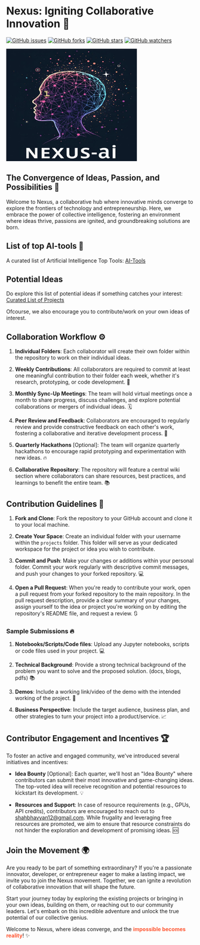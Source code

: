 # Nexus: Igniting Collaborative Innovation 🚀

[![GitHub issues](https://img.shields.io/github/issues/bhavyashahh/nexus-ai?style=plastic)](https://github.com/bhavyashahh/nexus-ai/issues)
[![GitHub forks](https://img.shields.io/github/forks/bhavyashahh/nexus-ai?style=plastic)](https://img.shields.io/github/forks/bhavyashahh/web3terms)
[![GitHub stars](https://img.shields.io/github/stars/bhavyashahh/nexus-ai?style=plastic)](https://img.shields.io/github/stars/bhavyashahh/nexus-ai)
[![GitHub watchers](https://img.shields.io/github/watchers/bhavyashahh/nexus-ai?style=plastic&label=Watch)](https://github.com/bhavyashahh/nexus-ai)

<img src="nexus-ai.jpeg" width="350" height="300" alt="Nexus Banner">


## The Convergence of Ideas, Passion, and Possibilities 🧠

Welcome to Nexus, a collaborative hub where innovative minds converge to explore the frontiers of technology and entrepreneurship. Here, we embrace the power of collective intelligence, fostering an environment where ideas thrive, passions are ignited, and groundbreaking solutions are born.

## List of top AI-tools 🤖

A curated list of Artificial Intelligence Top Tools: [AI-Tools](ai_tools.md)

## Potential Ideas

Do explore this list of potential ideas if something catches your interest: [Curated List of Projects](potential_ai_ideas.md) 

Ofcourse, we also encourage you to contribute/work on your own ideas of interest.

## Collaboration Workflow ⚙️

1. **Individual Folders**: Each collaborator will create their own folder within the repository to work on their individual ideas.

2. **Weekly Contributions**: All collaborators are required to commit at least one meaningful contribution to their folder each week, whether it's research, prototyping, or code development. 📆

3. **Monthly Sync-Up Meetings**: The team will hold virtual meetings once a month to share progress, discuss challenges, and explore potential collaborations or mergers of individual ideas. 🗓️

4. **Peer Review and Feedback**: Collaborators are encouraged to regularly review and provide constructive feedback on each other's work, fostering a collaborative and iterative development process. 👀

5. **Quarterly Hackathons** [Optional]: The team will organize quarterly hackathons to encourage rapid prototyping and experimentation with new ideas. 🔥

6. **Collaborative Repository**: The repository will feature a central wiki section where collaborators can share resources, best practices, and learnings to benefit the entire team. 📚

## Contribution Guidelines 📝

1. **Fork and Clone**: Fork the repository to your GitHub account and clone it to your local machine.

2. **Create Your Space**: Create an individual folder with your username within the  `projects` folder. This folder will serve as your dedicated workspace for the project or idea you wish to contribute.

3. **Commit and Push**: Make your changes or additions within your personal folder. Commit your work regularly with descriptive commit messages, and push your changes to your forked repository. 💻

4. **Open a Pull Request**: When you're ready to contribute your work, open a pull request from your forked repository to the main repository. In the pull request description, provide a clear summary of your changes, assign yourself to the idea or project you're working on by editing the repository's README file, and request a review. 🔃


### Sample Submissions 🔥

1. **Notebooks/Scripts/Code files**: Upload any Jupyter notebooks, scripts or code files used in your project. 💻

2. **Technical Background**: Provide a strong technical background of the problem you want to solve and the proposed solution. (docs, blogs, pdfs) 📚

3. **Demos**: Include a working link/video of the demo with the intended working of the project. 🎥

4. **Business Perspective**: Include the target audience, business plan, and other strategies to turn your project into a product/service. 📈


## Contributor Engagement and Incentives 🏆

To foster an active and engaged community, we've introduced several initiatives and incentives:

- **Idea Bounty** [Optional]: Each quarter, we'll host an "Idea Bounty" where contributors can submit their most innovative and game-changing ideas. The top-voted idea will receive recognition and potential resources to kickstart its development. 💡

- **Resources and Support**: In case of resource requirements (e.g., GPUs, API credits), contributors are encouraged to reach out to <a href="mailto:shahbhavyan12@gmail.com">shahbhavyan12@gmail.com</a>. While frugality and leveraging free resources are promoted, we aim to ensure that resource constraints do not hinder the exploration and development of promising ideas. 🆘

## Join the Movement 🌍

Are you ready to be part of something extraordinary? If you're a passionate innovator, developer, or entrepreneur eager to make a lasting impact, we invite you to join the Nexus movement. Together, we can ignite a revolution of collaborative innovation that will shape the future.

Start your journey today by exploring the existing projects or bringing in your own ideas, building on them, or reaching out to our community leaders. Let's embark on this incredible adventure and unlock the true potential of our collective genius.

Welcome to Nexus, where ideas converge, and the <span style="font-weight: bold; color: #ff5733;">impossible becomes reality</span>! ✨